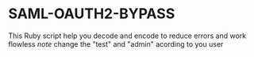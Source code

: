 # SAML-OAUTH2-BYPASS

This Ruby script help you decode and encode to reduce errors and work flowless 
*note* change the "test" and "admin" acording to you user 
